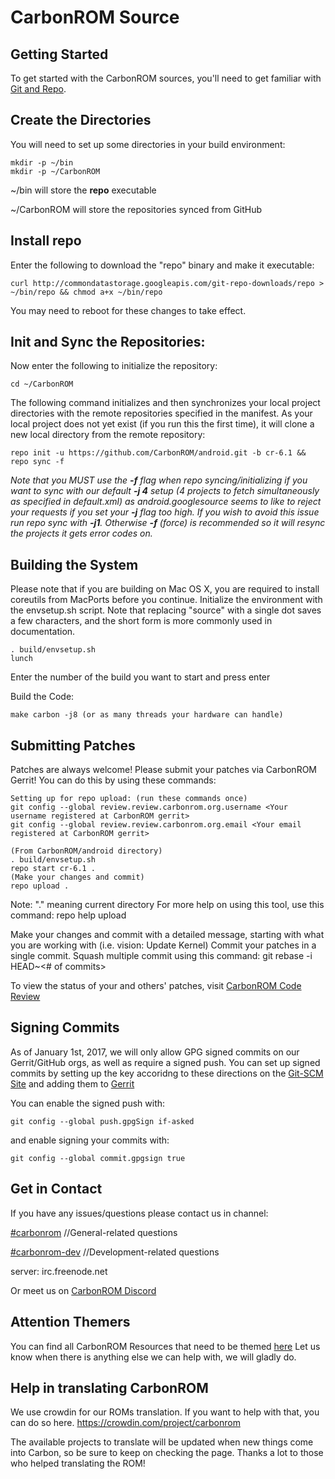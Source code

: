 CarbonROM Source
===================

Getting Started
---------------
To get started with the CarbonROM sources, you'll need to get familiar with [Git and Repo](http://source.android.com/source/version-control.html).

Create the Directories
----------------------

You will need to set up some directories in your build environment:

    mkdir -p ~/bin
    mkdir -p ~/CarbonROM

~/bin will store the **repo** executable

~/CarbonROM will store the repositories synced from GitHub

Install repo
----------------------

Enter the following to download the "repo" binary and make it executable:

	curl http://commondatastorage.googleapis.com/git-repo-downloads/repo > ~/bin/repo && chmod a+x ~/bin/repo

You may need to reboot for these changes to take effect.



Init and Sync the Repositories:
---------------
Now enter the following to initialize the repository:

    cd ~/CarbonROM
The following command initializes and then synchronizes your local project directories with the remote repositories specified in the manifest. As your local project does not yet exist (if you run this the first time), it will clone a new local directory from the remote repository:

    repo init -u https://github.com/CarbonROM/android.git -b cr-6.1 && repo sync -f

*Note that you MUST use the **-f** flag when repo syncing/initializing if you want to sync with our default **-j 4** setup (4 projects to fetch simultaneously as specified in default.xml) as android.googlesource seems to like to reject your requests if you set your **-j** flag too high.
If you wish to avoid this issue run repo sync with **-j1**. Otherwise **-f** (force) is recommended so it will resync the projects it gets error codes on.*


Building the System
---------------

Please note that if you are building on Mac OS X, you are required to install coreutils from MacPorts before you continue.
Initialize the environment with the envsetup.sh script. Note that replacing "source" with a single dot saves a few characters, and the short form is more commonly used in documentation.

    . build/envsetup.sh
    lunch

Enter the number of the build you want to start and press enter

Build the Code:

    make carbon -j8 (or as many threads your hardware can handle)

Submitting Patches
------------------
Patches are always welcome!  Please submit your patches via CarbonROM Gerrit!
You can do this by using these commands:

    Setting up for repo upload: (run these commands once)
    git config --global review.review.carbonrom.org.username <Your username registered at CarbonROM gerrit>
    git config --global review.review.carbonrom.org.email <Your email registered at CarbonROM gerrit>

    (From CarbonROM/android directory)
    . build/envsetup.sh
    repo start cr-6.1 .
    (Make your changes and commit)
    repo upload .

Note: "." meaning current directory
For more help on using this tool, use this command: repo help upload

Make your changes and commit with a detailed message, starting with what you are working with (i.e. vision: Update Kernel)
Commit your patches in a single commit. Squash multiple commit using this command: git rebase -i HEAD~<# of commits>

To view the status of your and others' patches, visit [CarbonROM Code Review](http://review.carbonrom.org/)

Signing Commits
-------------------

As of January 1st, 2017, we will only allow GPG signed commits on our Gerrit/GitHub orgs, as well as require a signed push.
You can set up signed commits by setting up the key accoridng to these directions on the [Git-SCM Site](https://git-scm.com/book/en/v2/Git-Tools-Signing-Your-Work)
and adding them to [Gerrit](http://review.carbonrom.org/#/settings/gpg-keys)

You can enable the signed push with:

    git config --global push.gpgSign if-asked


and enable signing your commits with:

    git config --global commit.gpgsign true




Get in Contact
-------------------
If you have any issues/questions please contact us in channel:

 [#carbonrom](http://webchat.freenode.net/?channels=carbonrom)       //General-related questions

 [#carbonrom-dev](http://webchat.freenode.net/?channels=carbonrom-dev)   //Development-related questions

 server: irc.freenode.net

 Or meet us on [CarbonROM Discord](https://discord.gg/3eZCPTx)

Attention Themers
------------------
You can find all CarbonROM Resources that need to be themed [here](https://github.com/CarbonROM/ThemeResources)
Let us know when there is anything else we can help with, we will gladly do.

Help in translating CarbonROM
---------------
We use crowdin for our ROMs translation. If you want to help with that, you can do so here.
https://crowdin.com/project/carbonrom

The available projects to translate will be updated when new things come into Carbon, so be sure to keep on checking the page.
Thanks a lot to those who helped translating the ROM!
